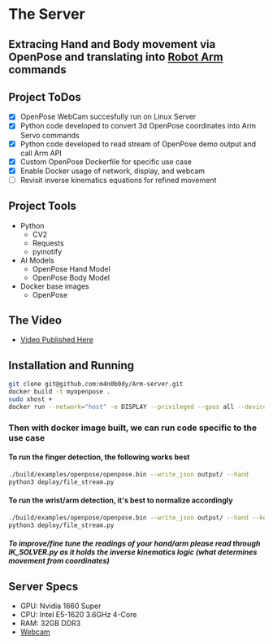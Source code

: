 # The Server

## Extracing Hand and Body movement via OpenPose and translating into [Robot Arm](https://github.com/m4n0b0dy/Arm-robot) commands

## Project ToDos
- [x] OpenPose WebCam succesfully run on Linux Server
- [x] Python code developed to convert 3d OpenPose coordinates into Arm Servo commands
- [x] Python code developed to read stream of OpenPose demo output and call Arm API
- [x] Custom OpenPose Dockerfile for specific use case
- [x] Enable Docker usage of network, display, and webcam
- [ ] Revisit inverse kinematics equations for refined movement

## Project Tools
- Python
  - CV2
  - Requests
  - pyinotify
- AI Models
  - OpenPose Hand Model
  - OpenPose Body Model
- Docker base images
  - OpenPose

## The Video
- [Video Published Here](linkedin.com)

## Installation and Running
```sh
git clone git@github.com:m4n0b0dy/Arm-server.git
docker build -t myopenpose .
sudo xhost + 
docker run --network="host" -e DISPLAY --privileged --gpus all --device=/dev/video0 --name myopenpose -it myopenpose:latest
```
### Then with docker image built, we can run code specific to the use case
#### To run the finger detection, the following works best
```sh
./build/examples/openpose/openpose.bin --write_json output/ --hand
python3 deploy/file_stream.py
```
#### To run the wrist/arm detection, it's best to normalize accordingly
```sh
./build/examples/openpose/openpose.bin --write_json output/ --hand --keypoint_scale 4
python3 deploy/file_stream.py
```
##### To improve/fine tune the readings of your hand/arm please read through IK_SOLVER.py as it holds the inverse kinematics logic (what determines movement from coordinates)

## Server Specs
- GPU: Nvidia 1660 Super
- CPU: Intel E5-1620 3.6GHz 4-Core
- RAM: 32GB DDR3
- [Webcam](https://www.amazon.com/gp/product/B088H1QLRN/ref=ppx_yo_dt_b_search_asin_title?ie=UTF8&psc=1)
